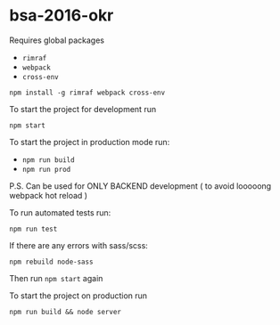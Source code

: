 # bsa-2016-okr

Requires global packages

* `rimraf`
* `webpack`
* `cross-env`

``` npm install -g rimraf webpack cross-env ```

To start the project for development run

``` npm start ```

To start the project in production mode run:

* ``` npm run build ```
* ``` npm run prod ```

P.S. Can be used for ONLY BACKEND development ( to avoid looooong webpack hot reload )

To run automated tests run:

``` npm run test ```

If there are any errors with sass/scss:

``` npm rebuild node-sass ```

Then run ``` npm start ``` again

To start the project on production run

``` npm run build && node server ```
